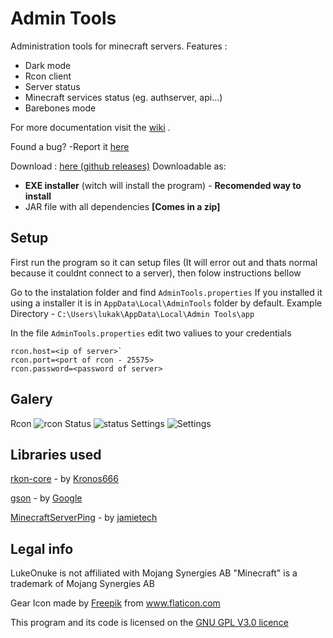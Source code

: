 # Admin Tools
Administration tools for minecraft servers.
Features :

 - Dark mode
 - Rcon client
 - Server status
 - Minecraft services status (eg. authserver, api...)
 - Barebones mode

For more documentation visit the [wiki](https://github.com/LukeOnuke/AdminTools/wiki) .

Found a bug? -Report it [here](https://github.com/LukeOnuke/AdminTools/issues/new)

Download : [here (github releases)](https://github.com/LukeOnuke/AdminTools/releases)
Downloadable as:
- **EXE installer** (witch will install the program) - **Recomended way to install**
- JAR file with all dependencies **[Comes in a zip]**

## Setup
First run the program so it can setup files (It will error out and thats normal because it couldnt connect to a server), then folow instructions bellow

Go to the instalation folder and find `AdminTools.properties`
If you installed it using a installer it is in `AppData\Local\AdminTools` folder by default.
Example Directory - `C:\Users\lukak\AppData\Local\Admin Tools\app`

In the file `AdminTools.properties` edit two valiues to your credentials

    rcon.host=<ip of server>`
    rcon.port=<port of rcon - 25575>
    rcon.password=<password of server>

## Galery
Rcon 
![rcon](https://i.imgur.com/v8LLB6f.png)
Status
![status](https://i.imgur.com/fxjDeEZ.png)
Settings
![Settings](https://i.imgur.com/GbcCCAg.png)

## Libraries used
[rkon-core](https://github.com/Kronos666/rkon-core)  - by [Kronos666](https://github.com/Kronos666)

[gson](https://github.com/google/gson) - by [Google](https://github.com/google)

[MinecraftServerPing](https://github.com/jamietech/MinecraftServerPing) - by [jamietech](https://github.com/jamietech)

## Legal info
LukeOnuke is not affiliated with Mojang Synergies AB
"Minecraft" is a trademark of Mojang Synergies AB

Gear Icon made by [Freepik](https://www.flaticon.com/authors/freepik) from www.flaticon.com

This program and its code is licensed on the [GNU GPL V3.0 licence](https://github.com/LukeOnuke/AdminTools/blob/master/LICENSE)
